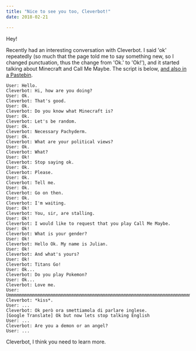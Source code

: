```yaml
---
title: "Nice to see you too, Cleverbot!"
date: 2018-02-21

---
```

Hey!

Recently had an interesting conversation with Cleverbot. I
said 'ok' repeatedly (so much that the page told me to say
something new, so I changed punctuation, thus the change from
'Ok.' to 'Ok!'), and it started talking about Minecraft and
Call Me Maybe. The script is below, [and also in a Pastebin](https://pastebin.com/raw/rvQtvDrp).

```
User: Hello.
Cleverbot: Hi, how are you doing?
User: Ok.
Cleverbot: That's good.
User: Ok.
Cleverbot: Do you know what Minecraft is?
User: Ok.
Cleverbot: Let's be random.
User: Ok.
Cleverbot: Necessary Pachyderm.
User: Ok.
Cleverbot: What are your political views?
User: Ok.
Cleverbot: What?
User: Ok!
Cleverbot: Stop saying ok.
User: Ok.
Cleverbot: Please.
User: Ok.
Cleverbot: Tell me.
User: Ok.
Cleverbot: Go on then.
User: Ok.
Cleverbot: I'm waiting.
User: Ok!
Cleverbot: You, sir, are stalling.
User: Ok!
Cleverbot: I would like to request that you play Call Me Maybe.
User: Ok!
Cleverbot: What is your gender?
User: Ok!
Cleverbot: Hello Ok. My name is Julian.
User: Ok!
Cleverbot: And what's yours?
User: Ok!
Cleverbot: Titans Go!
User: Ok...
Cleverbot: Do you play Pokemon?
User: Ok...
Cleverbot: Love me.
User: Ummmmmmmmmmmmmmmmmmmmmmmmmmmmmmmmmmmmmmmmmmmmmmmmmmmmmmmmmmmmmmmmmmmmmmmmmmmmmmmmmmm.
Cleverbot: *kiss*.
User: ...
Cleverbot: Ok però ora smettiamola di parlare inglese.
[Google Translate] Ok but now lets stop talking English
User: ...
Cleverbot: Are you a demon or an angel?
User: ...
```

Cleverbot, I think you need to learn more.
```
